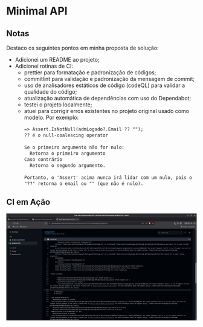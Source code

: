 # Minimal API

## Notas

Destaco os seguintes pontos em minha proposta de solução:
- Adicionei um README ao projeto;
- Adicionei rotinas de CI:
  - prettier para formatação e padronização de códigos;
  - commitlint para validação e padronização da mensagem de commit;
  - uso de analisadores estáticos de código (codeQL) para validar a qualidade do código;
  - atualização automática de dependências com uso do Dependabot;
  - testei o projeto localmente;
  - atuei para corrigir erros existentes no projeto original usado como modelo. Por exemplo:
    ```text
    => Assert.IsNotNull(admLogado?.Email ?? "");
    ?? é o null-coalescing operator

    Se o primeiro argumento não for nulo:
      Retorna o primeiro argumento
    Caso contrário
      Retorna o segundo argumento.

    Portanto, o 'Assert' acima nunca irá lidar com um nulo, pois o "??" retorna o email ou "" (que não é nulo).
    ```
## CI em Ação

![CodeQL](../../images/Test.png)
